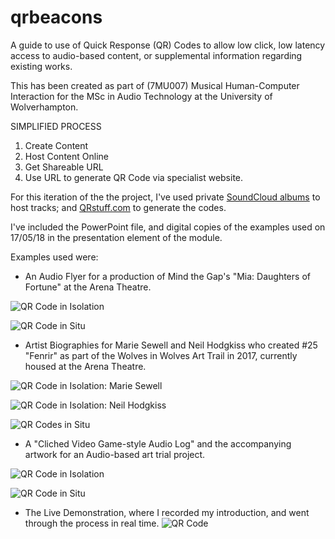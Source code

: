 # qrbeacons
A guide to use of Quick Response (QR) Codes to allow low click, low latency access to audio-based content, or supplemental information regarding existing works.

This has been created as part of (7MU007) Musical Human-Computer Interaction for the MSc in Audio Technology at the University of Wolverhampton.

SIMPLIFIED PROCESS
1) Create Content
2) Host Content Online
3) Get Shareable URL
4) Use URL to generate QR Code via specialist website.

For this iteration of the the project, I've used private [SoundCloud albums](https://soundcloud.com/user-374109182/sets/qr-code-resources) to host tracks; and [QRstuff.com](https://www.qrstuff.com/) to generate the codes.

I've included the PowerPoint file, and digital copies of the examples used on 17/05/18 in the presentation element of the module.

Examples used were:
- An Audio Flyer for a production of Mind the Gap's "Mia: Daughters of Fortune" at the Arena Theatre.

![QR Code in Isolation](https://lh4.googleusercontent.com/kOuWQBIGdK-eaU0s__qNqrIJ4H46__07io8dOrh8dm79Lmc-WaZnUmsEIEI83i9eXflxrkgqQNVDQ3dEeMZR=w1366-h647)

![QR Code in Situ](https://lh5.googleusercontent.com/JrgQ891sPJqGzI4KzW7SSPTtjMDzhpsT_Cr5bvMl4gjEo6oL88RU0nEt1dQc5XQ16d-t6XUZOZdAfMBU5FYk=w1366-h647-rw)

- Artist Biographies for Marie Sewell and Neil Hodgkiss who created #25 "Fenrir" as part of the Wolves in Wolves Art Trail in 2017, currently housed at the Arena Theatre.

![QR Code in Isolation: Marie Sewell](https://lh5.googleusercontent.com/alXmfHR43jGvF0P42efwW3cZIBbx5TQdJ0M7kk9CXQ1rDDEBTSeYV-uJLxuynzUCFeh-S2YdKhPmRYslpXyB=w1366-h647)

![QR Code in Isolation: Neil Hodgkiss](https://lh6.googleusercontent.com/SkDVDixJ6CEaOizOTPV9dvtw7uEo5Jr1TlMsgu6En2m7DMPuCmgoJ_s7P56GRECUK2uPEm1-Ku_37hRLFvej=w1366-h647)

![QR Codes in Situ](https://lh5.googleusercontent.com/WAypZ-4hrR1Gi2ZrbBHGT6tLPFlgOzreCyE628bo2HAAOvM886fo_s9Q9W6v6rfOybcy8rtx_xDi6jjSB8PC=w1366-h647-rw)

- A "Cliched Video Game-style Audio Log" and the accompanying artwork for an Audio-based art trial project.

![QR Code in Isolation](https://lh5.googleusercontent.com/hfIPyOMhIEcMnvV3PQusLEO230o5J9FP9EV032oMnvFGa4dgqTy-DNErxT1SZ-DMyuTPd3QHFpRvBVq6ARWI=w1366-h647)

![QR Code in Situ](https://lh4.googleusercontent.com/on5I8QFn5WUOM2HAyn6HCPsqasbksBYtZXD7R29uGVwZe4z_P1RlQDCQO5s-ZjUz3dJXmD87mEgZoPnyy1Z0=w1366-h647-rw)

- The Live Demonstration, where I recorded my introduction, and went through the process in real time.
![QR Code](https://lh4.googleusercontent.com/_pV6LNzTOMRL-TDhywSNKhHj6l-QLkoEKUh5jp27OfNljQLbESGs8vu79BClYxaWuvhT_eJfhlFH7OGUQdqV=w1366-h647)
